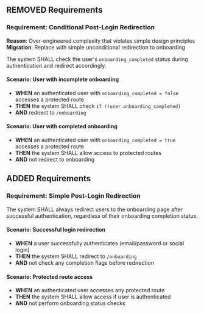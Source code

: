## REMOVED Requirements
### Requirement: Conditional Post-Login Redirection
**Reason**: Over-engineered complexity that violates simple design principles
**Migration**: Replace with simple unconditional redirection to onboarding

The system SHALL check the user's `onboarding_completed` status during authentication and redirect accordingly.

#### Scenario: User with incomplete onboarding
- **WHEN** an authenticated user with `onboarding_completed = false` accesses a protected route
- **THEN** the system SHALL check `if (!user.onboarding_completed)`
- **AND** redirect to `/onboarding`

#### Scenario: User with completed onboarding
- **WHEN** an authenticated user with `onboarding_completed = true` accesses a protected route
- **THEN** the system SHALL allow access to protected routes
- **AND** not redirect to onboarding

## ADDED Requirements
### Requirement: Simple Post-Login Redirection
The system SHALL always redirect users to the onboarding page after successful authentication, regardless of their onboarding completion status.

#### Scenario: Successful login redirection
- **WHEN** a user successfully authenticates (email/password or social login)
- **THEN** the system SHALL redirect to `/onboarding`
- **AND** not check any completion flags before redirection

#### Scenario: Protected route access
- **WHEN** an authenticated user accesses any protected route
- **THEN** the system SHALL allow access if user is authenticated
- **AND** not perform onboarding status checks